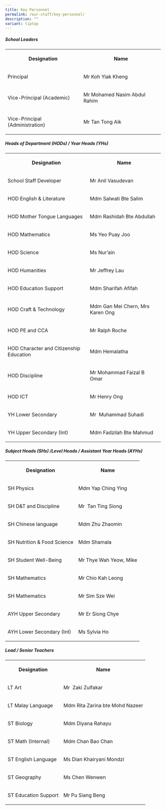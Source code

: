 ```yaml
---
title: Key Personnel
permalink: /our-staff/key-personnel/
description: ""
variant: tiptap
---
```

<h5>School Leaders</h5><table><tbody><tr><th rowspan="1" colspan="1"><p><strong>Designation</strong></p></th><th rowspan="1" colspan="1"><p><strong>Name</strong></p></th></tr><tr><td rowspan="1" colspan="1"><p>Principal</p></td><td rowspan="1" colspan="1"><p>Mr Koh Yiak Kheng</p></td></tr><tr><td rowspan="1" colspan="1"><p>Vice-Principal (Academic)</p></td><td rowspan="1" colspan="1"><p>Mr Mohamed Nasim Abdul Rahim</p></td></tr><tr><td rowspan="1" colspan="1"><p>Vice-Principal (Administration)</p></td><td rowspan="1" colspan="1"><p>Mr Tan Tong Aik</p></td></tr></tbody></table><h5>Heads of Department (HODs) / Year Heads (YHs)</h5><table><tbody><tr><th rowspan="1" colspan="1"><p><strong>Designation</strong></p></th><th rowspan="1" colspan="1"><p><strong>Name</strong></p></th></tr><tr><td rowspan="1" colspan="1"><p>School Staff Developer</p></td><td rowspan="1" colspan="1"><p>Mr Anil Vasudevan</p></td></tr><tr><td rowspan="1" colspan="1"><p>HOD English &amp; Literature</p></td><td rowspan="1" colspan="1"><p>Mdm Salwati Bte Salim</p></td></tr><tr><td rowspan="1" colspan="1"><p>HOD Mother Tongue Languages</p></td><td rowspan="1" colspan="1"><p>Mdm Rashidah Bte Abdullah</p></td></tr><tr><td rowspan="1" colspan="1"><p>HOD Mathematics</p></td><td rowspan="1" colspan="1"><p>Ms Yeo Puay Joo</p></td></tr><tr><td rowspan="1" colspan="1"><p>HOD Science</p></td><td rowspan="1" colspan="1"><p>Ms Nur’ain</p></td></tr><tr><td rowspan="1" colspan="1"><p>HOD Humanities</p></td><td rowspan="1" colspan="1"><p>Mr Jeffrey Lau</p></td></tr><tr><td rowspan="1" colspan="1"><p>HOD Education Support</p></td><td rowspan="1" colspan="1"><p>Mdm Sharifah Afifah</p></td></tr><tr><td rowspan="1" colspan="1"><p>HOD Craft &amp; Technology</p></td><td rowspan="1" colspan="1"><p>Mdm Gan Mei Chern, Mrs Karen Ong</p></td></tr><tr><td rowspan="1" colspan="1"><p>HOD PE and CCA</p></td><td rowspan="1" colspan="1"><p>Mr Ralph Roche</p></td></tr><tr><td rowspan="1" colspan="1"><p>HOD Character and Citizenship Education</p></td><td rowspan="1" colspan="1"><p>Mdm Hemalatha</p></td></tr><tr><td rowspan="1" colspan="1"><p>HOD Discipline</p></td><td rowspan="1" colspan="1"><p>Mr Mohammad Faizal B Omar</p></td></tr><tr><td rowspan="1" colspan="1"><p>HOD&nbsp;ICT</p></td><td rowspan="1" colspan="1"><p>Mr Henry Ong</p></td></tr><tr><td rowspan="1" colspan="1"><p>YH Lower Secondary</p></td><td rowspan="1" colspan="1"><p>Mr&nbsp; Muhammad Suhadi</p></td></tr><tr><td rowspan="1" colspan="1"><p>YH Upper Secondary (Int)</p></td><td rowspan="1" colspan="1"><p>Mdm Fadzilah Bte Mahmud</p></td></tr></tbody></table><h5>Subject Heads (SHs) /Level Heads / Assistant Year Heads (AYHs)</h5><table><tbody><tr><th rowspan="1" colspan="1"><p><strong>Designation</strong></p></th><th rowspan="1" colspan="1"><p><strong>Name</strong></p></th></tr><tr><td rowspan="1" colspan="1"><p>SH Physics</p></td><td rowspan="1" colspan="1"><p>Mdm Yap Ching Ying</p></td></tr><tr><td rowspan="1" colspan="1"><p>SH D&amp;T and Discipline</p></td><td rowspan="1" colspan="1"><p>Mr&nbsp; Tan Ting Siong</p></td></tr><tr><td rowspan="1" colspan="1"><p>SH Chinese language</p></td><td rowspan="1" colspan="1"><p>Mdm Zhu Zhaomin</p></td></tr><tr><td rowspan="1" colspan="1"><p>SH Nutrition &amp; Food Science</p></td><td rowspan="1" colspan="1"><p>Mdm Shamala</p></td></tr><tr><td rowspan="1" colspan="1"><p>SH Student Well-Being</p></td><td rowspan="1" colspan="1"><p>Mr Thye Wah Yeow, Mike</p></td></tr><tr><td rowspan="1" colspan="1"><p>SH Mathematics</p></td><td rowspan="1" colspan="1"><p>Mr Chio Kah Leong</p></td></tr><tr><td rowspan="1" colspan="1"><p>SH Mathematics</p></td><td rowspan="1" colspan="1"><p>Mr Sim Sze Wei</p></td></tr><tr><td rowspan="1" colspan="1"><p>AYH Upper Secondary</p></td><td rowspan="1" colspan="1"><p>Mr Er Siong Chye</p></td></tr><tr><td rowspan="1" colspan="1"><p>AYH Lower Secondary (Int)</p></td><td rowspan="1" colspan="1"><p>Ms Sylvia Ho</p></td></tr></tbody></table><h5>Lead / Senior Teachers</h5><table><tbody><tr><th rowspan="1" colspan="1"><p><strong>Designation</strong></p></th><th rowspan="1" colspan="1"><p><strong>Name</strong></p></th></tr><tr><td rowspan="1" colspan="1"><p>LT Art</p></td><td rowspan="1" colspan="1"><p>Mr&nbsp; Zaki Zulfakar</p></td></tr><tr><td rowspan="1" colspan="1"><p>LT Malay Language</p></td><td rowspan="1" colspan="1"><p>Mdm Rita Zarina bte Mohd Nazeer</p></td></tr><tr><td rowspan="1" colspan="1"><p>ST Biology</p></td><td rowspan="1" colspan="1"><p>Mdm Diyana Rahayu</p></td></tr><tr><td rowspan="1" colspan="1"><p>ST Math (Internal)</p></td><td rowspan="1" colspan="1"><p>Mdm Chan Bao Chan</p></td></tr><tr><td rowspan="1" colspan="1"><p>ST English Language</p></td><td rowspan="1" colspan="1"><p>Ms Dian Khairyani Mondzi</p></td></tr><tr><td rowspan="1" colspan="1"><p>ST Geography</p></td><td rowspan="1" colspan="1"><p>Ms Chen Wenwen</p></td></tr><tr><td rowspan="1" colspan="1"><p>ST Education Support</p></td><td rowspan="1" colspan="1"><p>Mr Pu Siang Beng</p></td></tr></tbody></table><p></p>